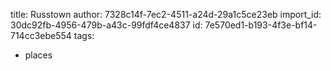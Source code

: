 title: Russtown
author: 7328c14f-7ec2-4511-a24d-29a1c5ce23eb
import_id: 30dc92fb-4956-479b-a43c-99fdf4ce4837
id: 7e570ed1-b193-4f3e-bf14-714cc3ebe554
tags:
  - places
